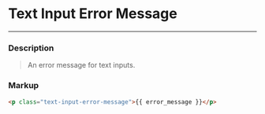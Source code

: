 # Text Input Error Message

---

### Description
> An error message for text inputs.

### Markup
```html
<p class="text-input-error-message">{{ error_message }}</p>
```